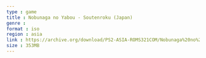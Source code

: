 ```yaml
---
type : game
title : Nobunaga no Yabou - Soutenroku (Japan)
genre : 
format : iso
region : asia
link : https://archive.org/download/PS2-ASIA-ROMS321COM/Nobunaga%20no%20Yabou%20-%20Soutenroku%20%28Japan%29.7z
size : 353MB
---
```

